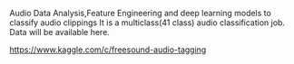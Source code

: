 Audio Data Analysis,Feature Engineering and deep learning models to classify audio clippings
It is a multiclass(41 class) audio classification job. Data will be available here.

https://www.kaggle.com/c/freesound-audio-tagging 